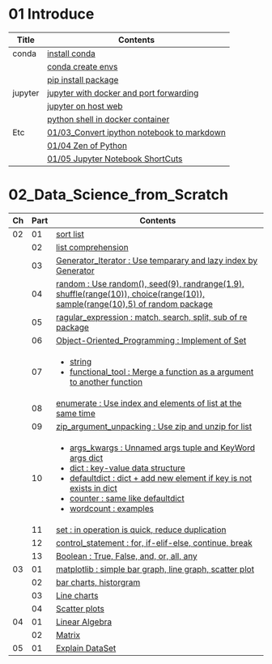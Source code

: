 # 01 Introduce
| Title | Contents |
|---|---|
| conda | [install conda](01_Install_and_Use_python2.7/01_conda/01_Install_anaconda.md) |
| | [conda create envs](01_Install_and_Use_python2.7/01_conda/02_conda_create_envs.md) |
| | [pip install package](01_Install_and_Use_python2.7/01_conda/03_pip_install_package.md) |
| jupyter | [jupyter with docker and port forwarding](01_Install_and_Use_python2.7/02_jupyter/01_ipython_on_docker_host_web.md) |
| | [jupyter on host web](01_Install_and_Use_python2.7/02_jupyter/02_ipython_on_host_web.md) |
| | [python shell in docker container](01_Install_and_Use_python2.7/02_jupyter/03_python_shell_on_docker.md) |
| Etc | [01/03_Convert ipython notebook to markdown](01_Install_and_Use_python2.7/03_Convert_ipython_notebook_to_markdown/01_Convert_ipython_notebook_to_markdown.md)|
| | [01/04 Zen of Python](01_Install_and_Use_python2.7/04_Zen_of_Python/01_Zen_of_Python_English_Korean.md)|
| | [01/05 Jupyter Notebook ShortCuts](01_Install_and_Use_python2.7/05_Jupyter_notebook_shortcuts/01_Jupyter_notebook_shortcuts.md)

# 02_Data_Science_from_Scratch
| Ch | Part | Contents |
|---|---|---|
| 02 | 01 | [sort list](02_Data_Science_from_Scratch/02_Ch/02.02.01_sort.md) |
| | 02 | [list comprehension](02_Data_Science_from_Scratch/02_Ch/02.02.02_list_comprehension.md) |
| | 03 | [Generator_Iterator : Use temparary and lazy index by Generator](02_Data_Science_from_Scratch/02_Ch/02.02.03_Generator_Iterator.md) |
| | 04 | [random : Use random(), seed(9), randrange(1,9), shuffle(range(10)), choice(range(10)), sample(range(10),5) of random package](02_Data_Science_from_Scratch/02_Ch/02.02.04_random_numbers.md) |
| | 05 | [ragular_expression : match, search, split, sub of re package](02_Data_Science_from_Scratch/02_Ch/02.02.05_regular_expression.md) |
| | 06 | [Object-Oriented_Programming : Implement of Set](02_Data_Science_from_Scratch/02_Ch/02.02.06_object-oriented_programming.md) |
| | 07 | <ul><li>[string](02_Data_Science_from_Scratch/02_Ch/02.01.07_string.md)</li><li>[functional_tool : Merge a function as a argument to another function](02_Data_Science_from_Scratch/02_Ch/02.02.07_functional_tool.md)</li></ul>|
| | 08 | [enumerate : Use index and elements of list at the same time](02_Data_Science_from_Scratch/02_Ch/02.02.08_enumerate.md) |
| | 09 | [zip_argument_unpacking : Use zip and unzip for list](02_Data_Science_from_Scratch/02_Ch/02.02.09_zip_argument_unpacking.ipynb) |
| | 10 | <ul><li>[args_kwargs : Unnamed args tuple and KeyWord args dict](02_Data_Science_from_Scratch/02_Ch/02.02.10_args_kwargs.ipynb)</li><li>[dict : key-value data structure](02_Data_Science_from_Scratch/02_Ch/02.01.10_dict.md)</li><li>[defaultdict : dict + add new element if key is not exists in dict](02_Data_Science_from_Scratch/02_Ch/02.01.10_defaultdict.md)</li><li>[counter : same like defaultdict](02_Data_Science_from_Scratch/02_Ch/02.01.10_Counter.md)</li><li>[wordcount : examples](02_Data_Science_from_Scratch/02_Ch/02.01.10_wordcount_examples.md)</li></ul>|
| | 11 | [set : in operation is quick, reduce duplication](02_Data_Science_from_Scratch/02_Ch/02.01.11_set.md) |
| | 12 | [control_statement : for, if-elif-else, continue, break](02_Data_Science_from_Scratch/02_Ch/02.01.12_control_statement.md) |
| | 13 | [Boolean : True, False, and, or, all, any](02_Data_Science_from_Scratch/02_Ch/02.01.13_Boolean.md) |
| 03 | 01 | [matplotlib : simple bar graph, line graph, scatter plot](02_Data_Science_from_Scratch/03_Ch/03.01_matplotlib.ipynb) |
| | 02 | [bar charts, historgram](02_Data_Science_from_Scratch/03_Ch/03.02_bar_charts.ipynb) |
| | 03 | [Line charts](02_Data_Science_from_Scratch/03_Ch/03.03_line_charts.ipynb) |
| | 04 | [Scatter plots](02_Data_Science_from_Scratch/03_Ch/03.04_scatter_plots.ipynb) |
| 04 | 01 | [Linear Algebra](02_Data_Science_from_Scratch/04_Ch/04.01_Linear_Algebra.ipynb) |
| | 02 | [Matrix](02_Data_Science_from_Scratch/04_Ch/04.02_Matrix.ipynb) |
| 05 | 01 | [Explain DataSet](02_Data_Science_from_Scratch/05_Ch/05.01_Explain_DataSet.ipynb) |
